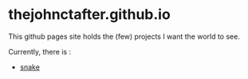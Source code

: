 # thejohnctafter.github.io

This github pages site holds the (few) projects I want the world to see.

Currently, there is :
- [snake](https://thejohncrafter.github.io/snake/snake.html)
